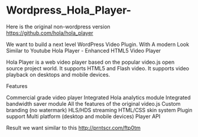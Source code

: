 # Wordpress_Hola_Player-
Here is the original non-wordpress version https://github.com/hola/hola_player

We want to build a next level WordPress Video Plugin. With A modern Look Similar to Youtube
Hola Player - Enhanced HTML5 Video Player

Hola Player is a web video player based on the popular video.js open source project world. It supports HTML5 and Flash video. It supports video playback on desktops and mobile devices.

Features

Commercial grade video player
Integrated Hola analytics module
Integrated bandwidth saver module
All the features of the original video.js
Custom branding (no watermark)
HLS/HDS streaming
HTML/CSS skin system
Plugin support
Multi platform (desktop and mobile devices)
Player API

Result we want similar to this http://prntscr.com/ftp0tm
